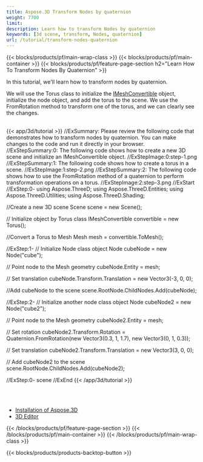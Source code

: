 ```yaml
---
title: Aspose.3D Transform Nodes by quaternion
weight: 7700
limit: 
description: Learn how to transform Nodes by quaternion
keywords: [3d scene, transform, Nodes, quaternion]
url: /tutorial/transform-nodes-quaternion
---
```


{{< blocks/products/pf/main-wrap-class >}}
{{< blocks/products/pf/main-container >}}
{{< blocks/products/pf/feature-page-section h2="Learn How To Transform Nodes By Quaternion" >}}

<p>
In this tutorial, we'll learn how to transform nodes by quaternion.
</p>

<p>
We will use the Torus class to initialize the <a href="https://reference.aspose.com/3d/net/aspose.threed.entities/imeshconvertible/">IMeshConvertible</a> object, initialize the node object, and add the torus to the scene. We use the FromRotation method to transform one of the torus, and we can clearly see the changes.
</p>

<br />
{{< app/3d/tutorial >}}
//ExSummary: Please review the following code that demonstrates how to transform nodes by quaternion. You can make changes to the code and run it directly in your browser.
//ExStepSummary:0: The following code shows how to create a new 3D scene and initialize an IMeshConvertible object.
//ExStepImage:0:step-1.png
//ExStepSummary:1: The following code shows how to create a torus in a scene.
//ExStepImage:1:step-2.png
//ExStepSummary:2: The following code shows how to use the FromRotation method of a quaternion to perform transformation operations on a torus.
//ExStepImage:2:step-3.png
//ExStart
//ExStep:0-
using Aspose.ThreeD;
using Aspose.ThreeD.Entities;
using Aspose.ThreeD.Utilities;
using Aspose.ThreeD.Shading;

//Create a new 3D scene
Scene scene = new Scene();

// Initialize object by Torus class
IMeshConvertible convertible = new Torus();

//Convert a Torus to Mesh
Mesh mesh = convertible.ToMesh();

//ExStep:1-
// Initialize Node class object
Node cubeNode = new Node("cube");

// Point node to the Mesh geometry
cubeNode.Entity = mesh;

// Set translation
cubeNode.Transform.Translation = new Vector3(-3, 0, 0);

//Add cubeNode to the scene
scene.RootNode.ChildNodes.Add(cubeNode);

//ExStep:2-
// Initialize another node class object
Node cubeNode2 = new Node("cube2");

// Point node to the Mesh geometry
cubeNode2.Entity = mesh;

// Set rotation
cubeNode2.Transform.Rotation = Quaternion.FromRotation(new Vector3(0.3, 1, 1.7), new Vector3(0, 1, 0.3));

// Set translation
cubeNode2.Transform.Translation = new Vector3(3, 0, 0);

// Add cubeNode2 to the scene
scene.RootNode.ChildNodes.Add(cubeNode2);

//ExStep:0-
scene
//ExEnd
{{< /app/3d/tutorial >}}
<br />

<br />
<br />
<div class="code-sample">
    <ul class="link-list">
        <li class="link-item"><a href="https://docs.aspose.com/3d/net/installation/">Installation of Aspose.3D</a></li>
        <li class="link-item"><a href="https://products.aspose.app/3d/editor/">3D Editor</a></li>
    </ul>
</div>

{{< /blocks/products/pf/feature-page-section >}}
{{< /blocks/products/pf/main-container >}}
{{< /blocks/products/pf/main-wrap-class >}}

{{< blocks/products/products-backtop-button >}}

